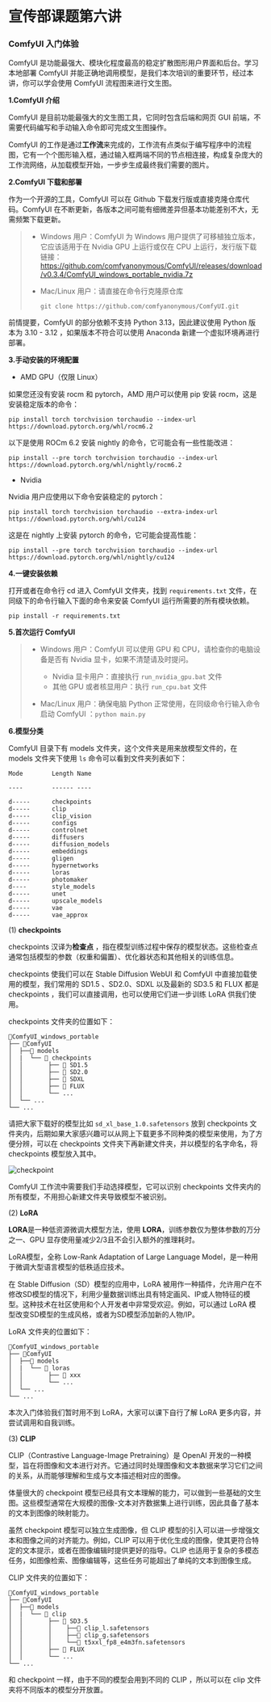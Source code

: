 # 宣传部课题第六讲

### ComfyUI 入门体验

ComfyUI 是功能最强大、模块化程度最高的稳定扩散图形用户界面和后台。学习本地部署 ComfyUI 并能正确地调用模型，是我们本次培训的重要环节，经过本讲，你可以学会使用 ComfyUI 流程图来进行文生图。

**1.ComfyUI 介绍**

ComfyUI 是目前功能最强大的文生图工具，它同时包含后端和网页 GUI 前端，不需要代码编写和手动输入命令即可完成文生图操作。

ComfyUI 的工作是通过**工作流**来完成的，工作流有点类似于编写程序中的流程图，它有一个个图形输入框，通过输入框两端不同的节点相连接，构成复杂庞大的工作流网络，从加载模型开始，一步步生成最终我们需要的图片。

**2.ComfyUI 下载和部署**

作为一个开源的工具，ComfyUI 可以在 Github 下载发行版或直接克隆仓库代码。ComfyUI 在不断更新，各版本之间可能有细微差异但基本功能差别不大，无需频繁下载更新。

> - Windows 用户：ComfyUI 为 Windows 用户提供了可移植独立版本，它应该适用于在 Nvidia GPU 上运行或仅在 CPU 上运行，发行版下载链接：https://github.com/comfyanonymous/ComfyUI/releases/download/v0.3.4/ComfyUI_windows_portable_nvidia.7z
>
> - Mac/Linux 用户：请直接在命令行克隆原仓库
>
>   ```
>   git clone https://github.com/comfyanonymous/ComfyUI.git
>   ```

前情提要，ComfyUI 的部分依赖不支持 Python 3.13，因此建议使用 Python 版本为 3.10 - 3.12 ，如果版本不符合可以使用 Anaconda 新建一个虚拟环境再进行部署。

**3.手动安装的环境配置**

- AMD GPU（仅限 Linux）

如果您还没有安装 rocm 和 pytorch，AMD 用户可以使用 pip 安装 rocm，这是安装稳定版本的命令：

```
pip install torch torchvision torchaudio --index-url https://download.pytorch.org/whl/rocm6.2
```

以下是使用 ROCm 6.2 安装 nightly 的命令，它可能会有一些性能改进：

```
pip install --pre torch torchvision torchaudio --index-url https://download.pytorch.org/whl/nightly/rocm6.2
```

- Nvidia

Nvidia 用户应使用以下命令安装稳定的 pytorch：

```
pip install torch torchvision torchaudio --extra-index-url https://download.pytorch.org/whl/cu124
```

这是在 nightly 上安装 pytorch 的命令，它可能会提高性能：

```
pip install --pre torch torchvision torchaudio --index-url https://download.pytorch.org/whl/nightly/cu124
```

**4.一键安装依赖**

打开或者在命令行 cd 进入 ComfyUI 文件夹，找到 `requirements.txt` 文件，在同级下的命令行输入下面的命令来安装 ComfyUI 运行所需要的所有模块依赖。

```
pip install -r requirements.txt
```

**5.首次运行 ComfyUI**

> - Windows 用户：ComfyUI 可以使用 GPU 和 CPU，请检查你的电脑设备是否有 Nvidia 显卡，如果不清楚请及时提问。
>    - Nvidia 显卡用户：直接执行 `run_nvidia_gpu.bat` 文件
>    - 其他 GPU 或者核显用户：执行 `run_cpu.bat` 文件
>
> - Mac/Linux 用户：确保电脑 Python 正常使用，在同级命令行输入命令启动 ComfyUI ：`python main.py`
>

**6.模型分类**

ComfyUI 目录下有 models 文件夹，这个文件夹是用来放模型文件的，在 models 文件夹下使用 `ls` 命令可以看到文件夹列表如下：

```
Mode        Length Name

----        ------ ----

d-----      checkpoints
d-----      clip
d-----      clip_vision
d-----      configs
d-----      controlnet
d-----      diffusers
d-----      diffusion_models
d-----      embeddings
d-----      gligen
d-----      hypernetworks
d-----      loras
d-----      photomaker
d----       style_models
d-----      unet
d-----      upscale_models
d-----      vae
d-----      vae_approx
```

(1) **checkpoints**

checkpoints 汉译为**检查点** ，指在模型训练过程中保存的模型状态。这些检查点通常包括模型的参数（权重和偏置）、优化器状态和其他相关的训练信息。

checkpoints 使我们可以在 Stable Diffusion WebUI 和 ComfyUI 中直接加载使用的模型，我们常用的 SD1.5 、SD2.0、SDXL 以及最新的 SD3.5 和 FLUX 都是 checkpoints ，我们可以直接调用，也可以使用它们进一步训练 LoRA 供我们使用。

checkpoints 文件夹的位置如下：

```
📁ComfyUI_windows_portable      
├── 📁ComfyUI                   
│  ├──📁 models                     
│  |  └── 📁 checkpoints         
│  │       ├── 📁 SD1.5                
│  │       ├── 📁 SD2.0           
│  │       ├── 📁 SDXL        
│  │       ├── 📁 FLUX   
│  │       └── ...      
│  └── ...                  
└── ...                         
```

请把大家下载好的模型比如 `sd_xl_base_1.0.safetensors` 放到 checkpoints 文件夹内，后期如果大家感兴趣可以从网上下载更多不同种类的模型来使用，为了方便分辨，可以在 checkpoints 文件夹下再新建文件夹，并以模型的名字命名，将 checkpoints 模型放入其中。

![checkpoint](https://comfyui-wiki.com/loaders/Load_Checkpoint.jpg)

ComfyUI 工作流中需要我们手动选择模型，它可以识别 checkpoints 文件夹内的所有模型，不用担心新建文件夹导致模型不被识别。

(2) **LoRA**

**LORA**是一种低资源微调大模型方法，使用 **LORA**，训练参数仅为整体参数的万分之一、GPU 显存使用量减少2/3且不会引入额外的推理耗时。

LoRA模型，全称 Low-Rank Adaptation of Large Language Model，是一种用于微调大型语言模型的低秩适应技术。

在 Stable Diffusion（SD）模型的应用中，LoRA 被用作一种插件，允许用户在不修改SD模型的情况下，利用少量数据训练出具有特定画风、IP或人物特征的模型。这种技术在社区使用和个人开发者中非常受欢迎。例如，可以通过 LoRA 模型改变SD模型的生成风格，或者为SD模型添加新的人物/IP。

LoRA 文件夹的位置如下：

```
📁ComfyUI_windows_portable      
├── 📁ComfyUI                   
│  ├──📁 models                     
│  |  └── 📁 loras         
│  │       ├── 📁 xxx  
│  │       └── ...
│  └── ...                  
└── ...                         
```

本次入门体验我们暂时用不到 LoRA，大家可以课下自行了解 LoRA 更多内容，并尝试调用和自我训练。

(3) **CLIP**

CLIP（Contrastive Language-Image Pretraining）是 OpenAI 开发的一种模型，旨在将图像和文本进行对齐。它通过同时处理图像和文本数据来学习它们之间的关系，从而能够理解和生成与文本描述相对应的图像。

体量很大的 checkpoint 模型已经具有文本理解的能力，可以做到一些基础的文生图。这些模型通常在大规模的图像-文本对齐数据集上进行训练，因此具备了基本的文本到图像的映射能力。

虽然 checkpoint 模型可以独立生成图像，但 CLIP 模型的引入可以进一步增强文本和图像之间的对齐能力。例如，CLIP 可以用于优化生成的图像，使其更符合特定的文本提示，或者在图像编辑时提供更好的指导。CLIP 也适用于复杂的多模态任务，如图像检索、图像编辑等，这些任务可能超出了单纯的文本到图像生成。

CLIP 文件夹的位置如下：

```
📁ComfyUI_windows_portable      
├── 📁ComfyUI                   
│  ├──📁 models                     
│  |  └── 📁 clip         
│  │       ├── 📁 SD3.5
│  │       │    ├──📃 clip_l.safetensors
│  │       │    ├──📃 clip_g.safetensors
│  │       │    └──📃 t5xxl_fp8_e4m3fn.safetensors
│  │       ├── 📁 FLUX   
│  │       └── ...            
└── ...                         
```

和 checkpoint 一样，由于不同的模型会用到不同的 CLIP ，所以可以在 clip 文件夹将不同版本的模型分开放置。

